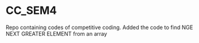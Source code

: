 # CC_SEM4
Repo containing codes of competitive coding.
Added the code to find NGE NEXT GREATER ELEMENT from an array

